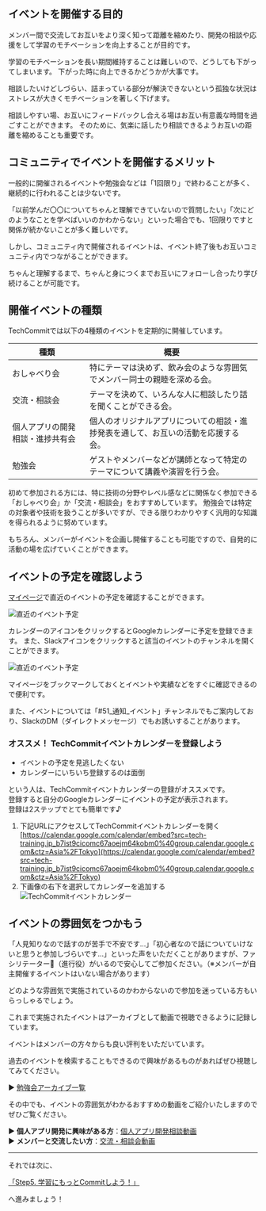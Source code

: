 ## イベントを開催する目的
メンバー間で交流してお互いをより深く知って距離を縮めたり、開発の相談や応援をして学習のモチベーションを向上することが目的です。

学習のモチベーションを長い期間維持することは難しいので、どうしても下がってしまいます。
下がった時に向上できるかどうかが大事です。

相談したいけどしづらい、詰まっている部分が解決できないという孤独な状況はストレスが大きくモチベーションを著しく下げます。

相談しやすい場、お互いにフィードバックし合える場はお互い有意義な時間を過ごすことができます。
そのために、気楽に話したり相談できるようお互いの距離を縮めることも重要です。

## コミュニティでイベントを開催するメリット
一般的に開催されるイベントや勉強会などは「1回限り」で終わることが多く、継続的に行われることは少ないです。

「以前学んだ〇〇についてちゃんと理解できていないので質問したい」「次にどのようなことを学べばいいのかわからない」といった場合でも、1回限りですと関係が続かないことが多く難しいです。

しかし、コミュニティ内で開催されるイベントは、イベント終了後もお互いコミュニティ内でつながることができます。

ちゃんと理解するまで、ちゃんと身につくまでお互いにフォローし合ったり学び続けることが可能です。

## 開催イベントの種類
TechCommitでは以下の4種類のイベントを定期的に開催しています。

| 種類 | 概要 |
| --------- | ----------- |
| おしゃべり会 | 特にテーマは決めず、飲み会のような雰囲気でメンバー同士の親睦を深める会。 |
| 交流・相談会 | テーマを決めて、いろんな人に相談したり話を聞くことができる会。 |
| 個人アプリの開発相談・進捗共有会 | 個人のオリジナルアプリについての相談・進捗発表を通して、お互いの活動を応援する会。 |
| 勉強会 | ゲストやメンバーなどが講師となって特定のテーマについて講義や演習を行う会。 |

初めて参加される方には、特に技術の分野やレベル感などに関係なく参加できる「おしゃべり会」か「交流・相談会」をおすすめしています。
勉強会では特定の対象者や技術を扱うことが多いですが、できる限りわかりやすく汎用的な知識を得られるように努めています。

もちろん、メンバーがイベントを企画し開催することも可能ですので、自発的に活動の場を広げていくことができます。

## イベントの予定を確認しよう
[マイページ](https://www.tech-commit.jp/)で直近のイベントの予定を確認することができます。

![直近のイベント予定](/images/tutorial/mypage-event.jpg)

カレンダーのアイコンをクリックするとGoogleカレンダーに予定を登録できます。
また、Slackアイコンをクリックすると該当のイベントのチャンネルを開くことができます。

![直近のイベント予定](/images/tutorial/event-icon.jpg)

マイページをブックマークしておくとイベントや実績などをすぐに確認できるので便利です。

また、イベントについては「#51_通知_イベント」チャンネルでもご案内しており、SlackのDM（ダイレクトメッセージ）でもお誘いすることがあります。

### オススメ！ TechCommitイベントカレンダーを登録しよう
- イベントの予定を見逃したくない
- カレンダーにいちいち登録するのは面倒

という人は、TechCommitイベントカレンダーの登録がオススメです。  
登録すると自分のGoogleカレンダーにイベントの予定が表示されます。  
登録は2ステップでとても簡単です♪

1. 下記URLにアクセスしてTechCommitイベントカレンダーを開く
[https://calendar.google.com/calendar/embed?src=tech-training.jp_b7ist9cicomc67aoejm64kobm0%40group.calendar.google.com&ctz=Asia%2FTokyo](https://calendar.google.com/calendar/embed?src=tech-training.jp_b7ist9cicomc67aoejm64kobm0%40group.calendar.google.com&ctz=Asia%2FTokyo)
2. 下画像の右下を選択してカレンダーを追加する
![TechCommitイベントカレンダー](/images/tutorial/event-calendar.png)
## イベントの雰囲気をつかもう
「人見知りなので話すのが苦手で不安です...」「初心者なので話についていけないと思うと参加しづらいです...」といった声をいただくことがありますが、ファシリテーター（進行役）がいるので安心してご参加ください。（※メンバーが自主開催するイベントはいない場合があります）

どのような雰囲気で実施されているのかわからないので参加を迷っている方もいらっしゃるでしょう。

これまで実施されたイベントはアーカイブとして動画で視聴できるように記録しています。

イベントはメンバーの方々からも良い評判をいただいています。

過去のイベントを検索することもできるので興味があるものがあればぜひ視聴してみてください。

▶ [勉強会アーカイブ一覧](https://www.tech-commit.jp/main/event_archives)

その中でも、イベントの雰囲気がわかるおすすめの動画をご紹介いたしますのでぜひご覧ください。

▶ **個人アプリ開発に興味がある方**：[個人アプリ開発相談動画](https://www.tech-commit.jp/main/event_archives?watching_status=all&title=&tag_ids%5B%5D=25)  
▶ **メンバーと交流したい方**：[交流・相談会動画](https://www.tech-commit.jp/main/event_archives?watching_status=all&title=&tag_ids%5B%5D=22)

---

それでは次に、

[「Step5. 学習にもっとCommitしよう！」](../include-techcommit-in-your-life)

へ進みましょう！

